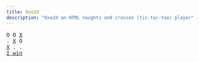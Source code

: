 ```yaml
---
title: Oxo2d 
description: "Oxo2d an HTML noughts and crosses (tic-tac-toe) player"
---
```


<pre class="oxo2d">
O O <u>X</u>
. <u>X</u> O
<u>X</u> . .
<a href="../">I win</a>
</pre>
